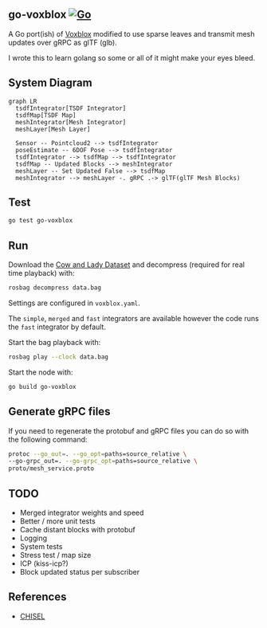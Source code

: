 go-voxblox [![Go](https://github.com/swarmt/go-voxblox/actions/workflows/go.yml/badge.svg)](https://github.com/swarmt/go-voxblox/actions/workflows/go.yml)
---

A Go port(ish) of [Voxblox](https://github.com/ethz-asl/voxblox) modified to use sparse leaves and transmit mesh updates
over gRPC as glTF (glb).

I wrote this to learn golang so some or all of it might make your eyes bleed.

## System Diagram

```mermaid
graph LR
  tsdfIntegrator[TSDF Integrator]
  tsdfMap[TSDF Map]
  meshIntegrator[Mesh Integrator]
  meshLayer[Mesh Layer]

  Sensor -- Pointcloud2 --> tsdfIntegrator
  poseEstimate -- 6DOF Pose --> tsdfIntegrator
  tsdfIntegrator --> tsdfMap --> tsdfIntegrator
  tsdfMap -- Updated Blocks --> meshIntegrator
  meshLayer -- Set Updated False --> tsdfMap
  meshIntegrator --> meshLayer -. gRPC .-> glTF(glTF Mesh Blocks)
```

## Test

```bash
go test go-voxblox
```

## Run

Download the [Cow and Lady Dataset](https://projects.asl.ethz.ch/datasets/doku.php?id=iros2017/) and decompress 
(required for real time playback) with: 
```bash
rosbag decompress data.bag
```

Settings are configured in ```voxblox.yaml```. 

The `simple`, `merged` and `fast` integrators are available however the code runs the `fast` integrator by default.

Start the bag playback with:

```bash
rosbag play --clock data.bag
```

Start the node with:
```bash
go build go-voxblox
```

## Generate gRPC files

If you need to regenerate the protobuf and gRPC files you can do so with the following command:

```bash
protoc --go_out=. --go_opt=paths=source_relative \
--go-grpc_out=. --go-grpc_opt=paths=source_relative \
proto/mesh_service.proto 
```

## TODO

* Merged integrator weights and speed
* Better / more unit tests
* Cache distant blocks with protobuf
* Logging
* System tests
* Stress test / map size
* ICP (kiss-icp?)
* Block updated status per subscriber

## References

* [CHISEL](http://www.roboticsproceedings.org/rss11/p40.pdf)


